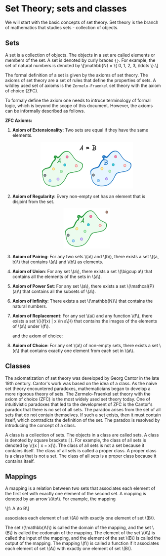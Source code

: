 #  <span style="color:black">**Set Theory; sets and classes**</span>

We will start with the basic concepts of set theory. Set theory is the branch of mathematics that studies sets - collection of objects.

## Sets

A set is a collection of objects. The objects in a set are called elements or members of the set. A set is denoted by curly braces `{}`. For example, the set of natural numbers is denoted by 
\\[\mathbb{N} = \\{ 0, 1, 2, 3, \ldots \\}.\\]

The formal definition of a set is given by the axioms of set theory. The axioms of set theory are a set of rules that define the properties of sets.  A wildley used set of axioms is the `Zermelo-Fraenkel` set theory with the axiom of choice (ZFC).

To formaly define the axiom one needs to intruce terminology of formal logic, which is beyond the scope of this document. However, the axioms can be informally described as follows.

**ZFC Axioms:**

1. **Axiom of Extensionality**: Two sets are equal if they have the same elements.
    <div style="text-align: center;">
    <img src="../../img/set_theory/equality.png" alt="Equality" width="300" height="150">
    </div>
2. **Axiom of Regularity**: Every non-empty set has an element that is disjoint from the set.
    <div style="text-align: center;">
    <img src="../../img/set_theory/extendability.png" alt="Equality" width="150" height="130">
    </div>
3. **Axiom of Pairing**: For any two sets \\(a\\) and \\(b\\), there exists a set \\(\{a, b\}\\) that contains \\(a\\) and \\(b\\) as elements.
4. **Axiom of Union**: For any set \\(a\\), there exists a set \\(\bigcup a\\) that contains all the elements of the sets in \\(a\\).
5. **Axiom of Power Set**: For any set \\(a\\), there exists a set \\(\mathcal{P}(a)\\) that contains all the subsets of \\(a\\).
6. **Axiom of Infinity**: There exists a set \\(\mathbb{N}\\) that contains the natural numbers.
7. **Axiom of Replacement**: For any set \\(a\\) and any function \\(f\\), there exists a set \\(\\{f(x) | x \in a\\}\\) that contains the images of the elements of \\(a\\) under \\(f\\).

    and the axiom of choice:

8.  **Axiom of Choice**: For any set \\(a\\) of non-empty sets, there exists a set \\(c\\) that contains exactly one element from each set in \\(a\\).

## Classes

The axiomatization of set theory was developed by Georg Cantor in the late 19th century. Cantor's work was based on the idea of a class.
As the naive set theory encountered paradoxes, mathematicians began to develop a more rigorous theory of sets. The Zermelo-Fraenkel set theory with the axiom of choice (ZFC) is the most widely used set theory today. One of intuitivistic paradoxes that led to the development of ZFC is the Cantor's paradox that there is no set of all sets. The paradox arises from the set of all sets that do not contain themselves. If such a set exists, then it must contain itself, which contradicts the definition of the set. The paradox is resolved by introducing the concept of a class.

A class is a collection of sets. The objects in a class are called sets. A class is denoted by square brackets `[]`. For example, the class of all sets is denoted by \\(\{x | x = x\}\\). The class of all sets is not a set because it contains itself. The class of all sets is called a proper class. A proper class is a class that is not a set. The class of all sets is a proper class because it contains itself.

## Mappings

A mapping is a relation between two sets that associates each element of the first set with exactly one element of the second set. A mapping is denoted by an arrow \\(\to\\). For example, the mapping

\\[f: A \to B\\]

associates each element of set \\(A\\) with exactly one element of set \\(B\\).

The set \\(\mathbb{A}\\) is called the domain of the mapping, and the set \\(B\\) is called the codomain of the mapping. The element of the set \\(A\\) is called the input of the mapping, and the element of the set \\(B\\) is called the output of the mapping. The mapping \\(f\\) is called a function if it associates each element of set \\(A\\) with exactly one element of set \\(B\\).
